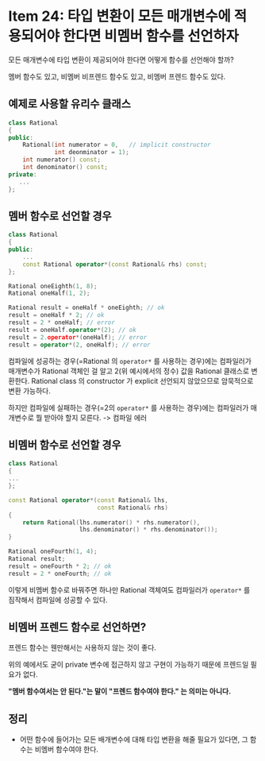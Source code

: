 # Item 24: 타입 변환이 모든 매개변수에 적용되어야 한다면 비멤버 함수를 선언하자

모든 매개변수에 타입 변환이 제공되어야 한다면 어떻게 함수를 선언해야 할까?

멤버 함수도 있고, 비멤버 비프렌드 함수도 있고, 비멤버 프렌드 함수도 있다.

## 예제로 사용할 유리수 클래스

```c++
class Rational
{
public:
    Rational(int numerator = 0,   // implicit constructor
             int deonminator = 1);
    int numerator() const;
    int denominator() const;
private:
   ...
};
```

## 멤버 함수로 선언할 경우

```c++
class Rational
{
public:
    ...
    const Rational operator*(const Rational& rhs) const;
};

Rational oneEighth(1, 8);
Rational oneHalf(1, 2);

Rational result = oneHalf * oneEighth; // ok
result = oneHalf * 2; // ok
result = 2 * oneHalf; // error
result = oneHalf.operator*(2); // ok
result = 2.operator*(oneHalf); // error
result = operator*(2, oneHalf); // error
```

컴파일에 성공하는 경우(=Rational 의 `operator*` 를 사용하는 경우)에는 컴파일러가 매개변수가 Rational 객체인 걸 알고 2(위 예시에서의 정수) 값을 Rational 클래스로 변환한다. Rational class 의 constructor 가 explicit 선언되지 않았으므로 암묵적으로 변환 가능하다.

하지만 컴파일에 실패하는 경우(=2의 `operator*` 를 사용하는 경우)에는 컴파일러가 매개변수로 뭘 받아야 할지 모른다. -> 컴파일 에러

## 비멤버 함수로 선언할 경우

```c++
class Rational
{
...
};

const Rational operator*(const Rational& lhs,
                         const Rational& rhs)
{
    return Rational(lhs.numerator() * rhs.numerator(),
                    lhs.denominator() * rhs.denominator());
}

Rational oneFourth(1, 4);
Rational result;
result = oneFourth * 2; // ok
result = 2 * oneFourth; // ok
```

이렇게 비멤버 함수로 바꿔주면 하나만 Rational 객체여도 컴파일러가 `operator*` 를 짐작해서 컴파일에 성공할 수 있다.

## 비멤버 프렌드 함수로 선언하면?

프렌드 함수는 웬만해서는 사용하지 않는 것이 좋다.

위의 예에서도 굳이 private 변수에 접근하지 않고 구현이 가능하기 때문에 프렌드일 필요가 없다.

**"멤버 함수여서는 안 된다."는 말이 "프렌드 함수여야 한다." 는 의미는 아니다.**



## 정리

- 어떤 함수에 들어가는 모든 배개변수에 대해 타입 변환을 해줄 필요가 있다면, 그 함수는 비멤버 함수여야 한다.

